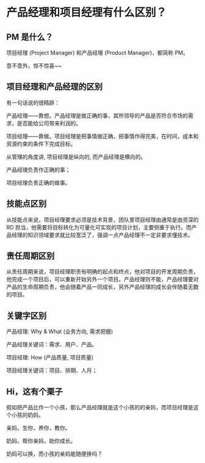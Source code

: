 # 产品经理和项目经理有什么区别？

## PM 是什么？

项目经理 (Project Manager) 和产品经理 (Product Manager)，都简称 PM。

意不意外，惊不惊喜~~

## 项目经理和产品经理的区别

有一句话说的很精辟：

产品经理——靠想。产品经理是做正确的事，其所领导的产品是否符合市场的需求，是否能给公司带来利润的。

项目经理——靠做。项目经理是把事情做正确，把事情作得完美，在时间，成本和资源约束的条件下完成目标。

从管理的角度讲, 项目经理是纵向的, 而产品经理是横向的。


产品经理负责作正确的事；

项目经理负责正确的做事。

## 技能点区别

从技能点来说，项目经理要求必须是技术背景，团队里项目经理由通常是由资深的 RD 担当，他需要将目标转化为可量化可实现的项目计划，主要侧重于执行。而产品经理的知识领域要求就比较宽泛了，强调一点产品经理不一定非要求懂技术。

## 责任周期区别

从责任周期来说，项目经理职责有明确的起点和终点，他对项目的开发周期负责，他完成一个项目后，可以重新开始另外一个项目。产品经理则不能，产品经理要对产品的生命周期负责，他会随着产品一同成长，另外产品经理的成长会伴随着无数的项目。

## 关键字区别

产品经理: Why & What (业务方向, 需求把握) 

产品经理关键词：需求、用户、产品。

项目经理: How (产品质量, 项目质量)

项目经理关键词：项目、排期、人月；

## Hi，这有个栗子

假如把产品比作一个小孩，那么产品经理就是这个小孩的的亲妈，而项目经理是这个小孩的奶妈。

亲妈，生你，养你，教你。

奶妈，帮你亲妈，助你成长。

奶妈可以换，而小孩的亲妈能随便换吗？